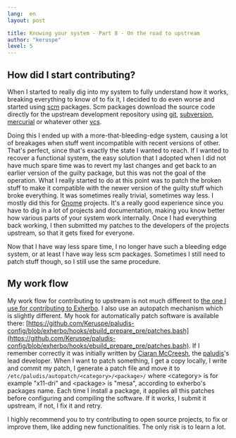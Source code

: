 ```yaml
---
lang:  en
layout: post

title: Knowing your system - Part 8 - On the road to upstream
author: "keruspe"
level: 5
---
```


## How did I start contributing?

When I started to really dig into my system to fully understand how it works, breaking everything to know of to fix it,
I decided to do even worse and started using [scm](http://en.wikipedia.org/wiki/Source_Control_Management) packages. Scm
packages download the source code directly for the upstream development repository using [git](http://git-scm.com/),
[subversion](http://subversion.tigris.org/), [mercurial](http://mercurial.selenic.com/) or whatever other
[vcs](http://en.wikipedia.org/wiki/Revision_control).

Doing this I ended up with a more-that-bleeding-edge system, causing a lot of breakages when stuff went incompatible
with recent versions of other. That's perfect, since that's exactly the state I wanted to reach. If I wanted to recover
a functional system, the easy solution that I adopted when I did not have much spare time was to revert my last changes
and get back to an earlier version of the guilty package, but this was not the goal of the operation. What I really
started to do at this point was to patch the broken stuff to make it compatible with the newer version of the guilty
stuff which broke everything. It was sometimes really trivial, sometimes way less. I mostly did this for [Gnome](http://www.gnome.org/)
projects. It's a really good experience since you have to dig in a lot of projects and documentation, making you know
better how various parts of your system work internally. Once I had everything back working, I then submitted my patches
to the developers of the projects upstream, so that it gets fixed for everyone.

Now that I have way less spare time, I no longer have such a bleeding edge system, or at least I have way less scm
packages. Sometimes I still need to patch stuff though, so I still use the same procedure.

## My work flow

My work flow for contributing to upstream is not much different to [the one I use for contributing to Exherbo](http://www.imagination-land.org/posts/2013-01-03-knowing-your-system---part-7---contributing-to-exherbo.html).
I also use an autopatch mechanism which is slightly different. My hook for automatically patch software is available
there: [https://github.com/Keruspe/paludis-config/blob/exherbo/hooks/ebuild_prepare_pre/patches.bash](https://github.com/Keruspe/paludis-config/blob/exherbo/hooks/ebuild_prepare_pre/patches.bash).
If I remember correctly it was initially written by [Ciaran McCreesh](http://ciaranm.wordpress.com/), the
[paludis](http://paludis.exherbo.org/)'s lead developer. When I want to patch something, I get a copy locally, I write
and commit my patch, I generate a patch file and move it to `/etc/paludis/autopatch/<category>/<package>/` where
&lt;category&gt; is for example "x11-dri" and &lt;package&gt; is "mesa", according to exherbo's packages name. Each time
I install a package, it applies all this patches before configuring and compiling the software. If it works, I submit it
upstream, if not, I fix it and retry.

I highly recommend you to try contributing to open source projects, to fix or improve them, like adding new
functionalities. The only risk is to learn a lot.